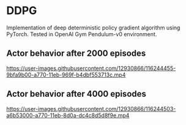 # DDPG
Implementation of deep deterministic policy gradient algorithm using PyTorch. Tested in OpenAI Gym Pendulum-v0 environment. 

## Actor behavior after 2000 episodes

https://user-images.githubusercontent.com/12930866/116244455-9bfa9b00-a770-11eb-969f-b4dbf553713c.mp4

## Actor behavior after 4000 episodes

https://user-images.githubusercontent.com/12930866/116244503-a6b53000-a770-11eb-8d0a-dc4c8d5d8f9e.mp4
